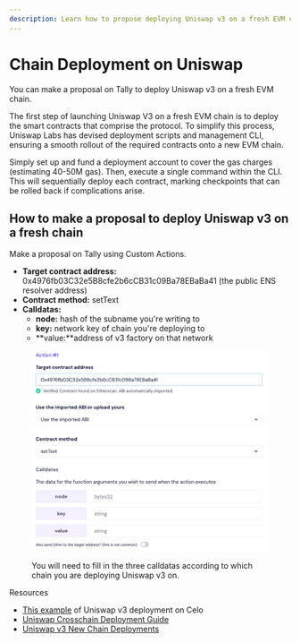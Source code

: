 ```yaml
---
description: Learn how to propose deploying Uniswap v3 on a fresh EVM chain using Tally.
---
```


# Chain Deployment on Uniswap

You can make a proposal on Tally to deploy Uniswap v3 on a fresh EVM chain.

The first step of launching Uniswap V3 on a fresh EVM chain is to deploy the smart contracts that comprise the protocol. To simplify this process, Uniswap Labs has devised deployment scripts and management CLI, ensuring a smooth rollout of the required contracts onto a new EVM chain.&#x20;

Simply set up and fund a deployment account to cover the gas charges (estimating 40-50M gas). Then, execute a single command within the CLI. This will sequentially deploy each contract, marking checkpoints that can be rolled back if complications arise.

## How to make a proposal to deploy Uniswap v3 on a fresh chain

Make a proposal on Tally using Custom Actions.

* **Target contract address:** 0x4976fb03C32e5B8cfe2b6cCB31c09Ba78EBaBa41 (the public ENS resolver address)
* **Contract method:** setText
* **Calldatas:**
  * **node:** hash of the subname you're writing to
  * **key:** network key of chain you're deploying to&#x20;
  * **value:**address of v3 factory on that network

<figure><img src="../.gitbook/assets/telegram-cloud-photo-size-1-5048850042496068615-y (1).jpg" alt=""><figcaption><p>You will need to fill in the three calldatas according to which chain you are deploying Uniswap v3 on.</p></figcaption></figure>

Resources

* [This example](https://github.com/uniswapfoundation/governance-seatbelt/blob/main/sims/change-celo-text-record.sim.ts) of Uniswap v3 deployment on Celo
* [Uniswap Crosschain Deployment Guide](https://gov.uniswap.org/t/cross-chain-deployment-guide/19988)
* [Uniswap v3 New Chain Deployments](https://github.com/Uniswap/v3-new-chain-deployments)[\
  ](https://github.com/Uniswap/v3-new-chain-deploymentshttps://gov.uniswap.org/t/cross-chain-deployment-guide/19988)
